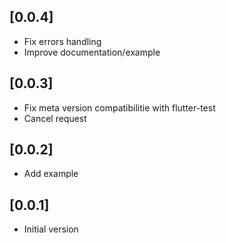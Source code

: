 ## [0.0.4]

* Fix errors handling
* Improve documentation/example

## [0.0.3]

* Fix meta version compatibilitie with flutter-test
* Cancel request

## [0.0.2]

* Add example

## [0.0.1]

* Initial version
